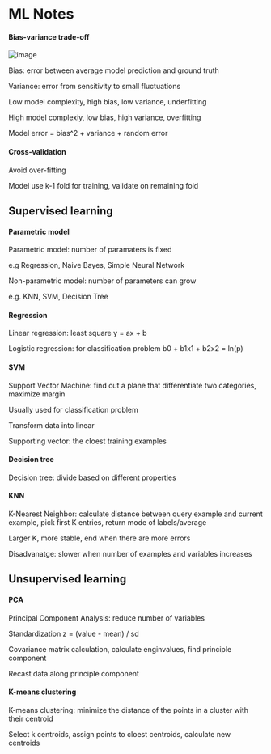 # ML Notes

#### Bias-variance trade-off
![image](https://user-images.githubusercontent.com/76275089/125311252-d9c99180-e365-11eb-9d45-7e33aa98670f.png)

Bias: error between average model prediction and ground truth

Variance: error from sensitivity to small fluctuations

Low model complexity, high bias, low variance, underfitting

High model complexiy, low bias, high variance, overfitting

Model error = bias^2 + variance + random error


#### Cross-validation

Avoid over-fitting

Model use k-1 fold for training, validate on remaining fold


## Supervised learning

#### Parametric model

Parametric model: number of paramaters is fixed

e.g Regression, Naive Bayes, Simple Neural Network

Non-parametric model: number of parameters can grow

e.g. KNN, SVM, Decision Tree


#### Regression

Linear regression: least square y = ax + b

Logistic regression: for classification problem b0 + b1x1 + b2x2 = ln(p)


#### SVM

Support Vector Machine: find out a plane that differentiate two categories, maximize margin

Usually used for classification problem

Transform data into linear

Supporting vector: the cloest training examples


#### Decision tree

Decision tree: divide based on different properties


#### KNN

K-Nearest Neighbor: calculate distance between query example and current example, pick first K entries, return mode of labels/average

Larger K, more stable, end when there are more errors

Disadvanatge: slower when number of examples and variables increases


## Unsupervised learning

#### PCA

Principal Component Analysis: reduce number of variables

Standardization z = (value - mean) / sd

Covariance matrix calculation, calculate enginvalues, find principle component

Recast data along principle component


#### K-means clustering

K-means clustering:  minimize the distance of the points in a cluster with their centroid

Select k centroids, assign points to cloest centroids, calculate new centroids


